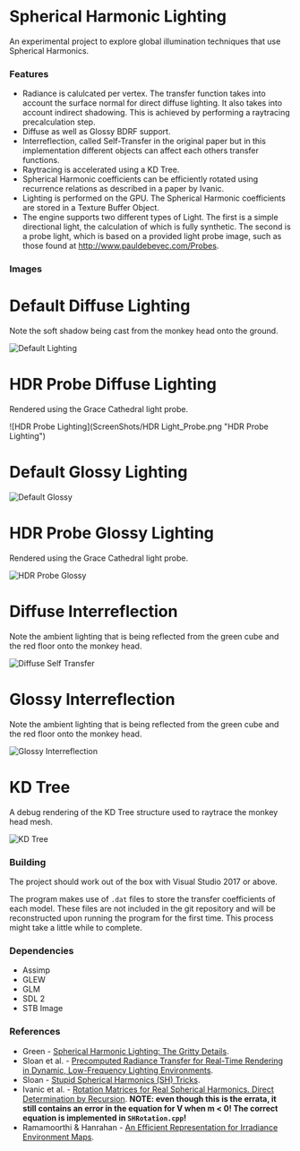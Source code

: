 # Spherical Harmonic Lighting

An experimental project to explore global illumination techniques that use Spherical Harmonics.

### Features
* Radiance is calulcated per vertex. The transfer function takes into account the surface normal for direct diffuse lighting. It also takes into account indirect shadowing. This is achieved by performing a raytracing precalculation step.
* Diffuse as well as Glossy BDRF support.
* Interreflection, called Self-Transfer in the original paper but in this implementation different objects can affect each others transfer functions.
* Raytracing is accelerated using a KD Tree.
* Spherical Harmonic coefficients can be efficiently rotated using recurrence relations as described in a paper by Ivanic.
* Lighting is performed on the GPU. The Spherical Harmonic coefficients are stored in a Texture Buffer Object.
* The engine supports two different types of Light. The first is a simple directional light, the calculation of which is fully synthetic. The second is a probe light, which is based on a provided light probe image, such as those found at <http://www.pauldebevec.com/Probes>.

### Images

# Default Diffuse Lighting
Note the soft shadow being cast from the monkey head onto the ground.

![Default Lighting](ScreenShots/Default_Light.png "Default Lighting")

# HDR Probe Diffuse Lighting
Rendered using the Grace Cathedral light probe.

![HDR Probe Lighting](ScreenShots/HDR Light_Probe.png "HDR Probe Lighting")

# Default Glossy Lighting

![Default Glossy](ScreenShots/Glossy_2.png "Default Glossy")

# HDR Probe Glossy Lighting
Rendered using the Grace Cathedral light probe.

![HDR Probe Glossy](ScreenShots/Glossy.png "HDR Probe Glossy")

# Diffuse Interreflection
Note the ambient lighting that is being reflected from the green cube and the red floor onto the monkey head.

![Diffuse Self Transfer](ScreenShots/Diffuse_Self_Transfer_2.png "Diffuse Self Transfer")

# Glossy Interreflection
Note the ambient lighting that is being reflected from the green cube and the red floor onto the monkey head.

![Glossy Interreflection](ScreenShots/Glossy_Interreflection.png "Glossy Interreflection")

# KD Tree
A debug rendering of the KD Tree structure used to raytrace the monkey head mesh.

![KD Tree](ScreenShots/KD_Tree.png "KD Tree")

### Building
The project should work out of the box with Visual Studio 2017 or above.

The program makes use of `.dat` files to store the transfer coefficients of each model. These files are not included in the git repository and will be reconstructed upon running the program for the first time. This process might take a little while to complete.

### Dependencies
* Assimp
* GLEW
* GLM
* SDL 2
* STB Image

### References
* Green - [Spherical Harmonic Lighting: The Gritty Details](http://silviojemma.com/public/papers/lighting/spherical-harmonic-lighting.pdf).
* Sloan et al. - [Precomputed Radiance Transfer for Real-Time Rendering in Dynamic, Low-Frequency Lighting Environments](https://sites.fas.harvard.edu/~cs278/papers/prt.pdf).
* Sloan - [Stupid Spherical Harmonics (SH) Tricks](http://www.ppsloan.org/publications/StupidSH36.pdf).
* Ivanic et al. - [Rotation Matrices
for Real Spherical Harmonics. Direct Determination by Recursion](https://pubs.acs.org/doi/pdfplus/10.1021/jp9833350). **NOTE: even though this is the errata, it still contains an error in the equation for V when m < 0! The correct equation is implemented in `SHRotation.cpp`!**
* Ramamoorthi & Hanrahan - [An Efficient Representation for Irradiance Environment Maps](https://cseweb.ucsd.edu/~ravir/papers/envmap/envmap.pdf).
